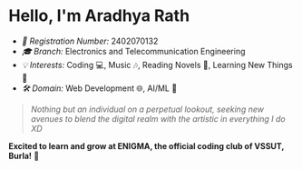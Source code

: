 # Hello, I'm Aradhya Rath  

- *📌 Registration Number:* 2402070132  
- *🎓 Branch:* Electronics and Telecommunication Engineering  
- *💡 Interests:* Coding 💻, Music 🎶, Reading Novels 📖, Learning New Things 🚀  
- *🛠 Domain:* Web Development 🌐, AI/ML 🤖  

> *Nothing but an individual on a perpetual lookout, seeking new avenues to blend the digital realm with the artistic in everything I do XD*

**Excited to learn and grow at ENIGMA, the official coding club of VSSUT, Burla!** 🚀

